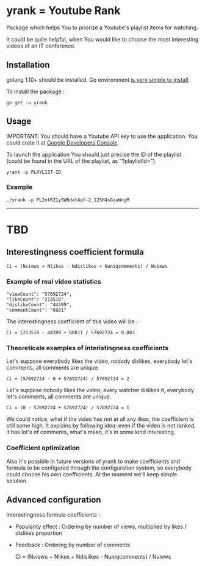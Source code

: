 # yrank = Youtube Rank

Package which helps You to priorize a Youtube's playlist items for watching.

It could be quite helpful, when You would like to choose the most interesting videos of an IT conference.

## Installation

golang 1.10+ should be installed. Go environment [is very simple to install](https://golang.org/doc/install).

To install the package :

    go get -u yrank

## Usage

IMPORTANT: You should have a Youtube API key to use the application. You could crate it at [Google Developers Console](https://console.developers.google.com/).

To launch the application You should just precise the ID of the playlist (could be found in the URL of the playlist, as "?playlistId=").

    yrank -p PLAYLIST-ID

### Example

    ./yrank -p PL2ntRZ1ySWBdatAqf-2_125H4sGzaWngM

---

# TBD

## Interestingness coefficient formula

    Ci = (Nviews + Nlikes - Ndislikes + Nuniqcomments) / Nviews

### Example of real video statistics

    "viewCount": "57692724",
    "likeCount": "213510",
    "dislikeCount": "44399",
    "commentCount": "6881"

The interestingness coefficient of this video will be :

    Ci = (213510 - 44399 + 6881) / 57692724 = 0.003

### Theoreticale examples of interistingness coefficients

Let's suppose everybody likes the video, nobody dislikes, everybody let's comments, all comments are unique.

    Ci = (57692724 - 0 + 57692724) / 57692724 = 2

Let's suppose nobody likes the video, every watcher dislikes it, everybody let's comments, all comments are unique.

    Ci = (0 - 57692724 + 57692724) / 57692724 = 1

We could notice, what if the video has not at all any likes, the coefficient is still some high. It explains by following idea: even if the video is not ranked, it has lot's of comments, what's mean, it's in some kind interesting.

### Coefficient optimization

Also it's possible in future versions of yrank to make coefficients and formula to be configured through the configuration system, so everybody could choose his own coefficients. At the moment we'll keep simple solution.

## Advanced configuration

Interestingness formula coefficients :

* Popularity effect : Ordering by number of views, multiplied by likes / dislikes proportion
* Feedback : Ordering by number of comments

    Ci = (Nviews + Nlikes + Ndislikes - Nuniqcomments) / Nviews
